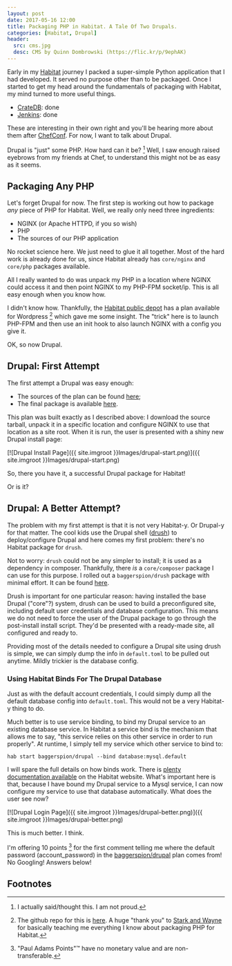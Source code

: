 ```yaml
---
layout: post
date: 2017-05-16 12:00
title: Packaging PHP in Habitat. A Tale Of Two Drupals.
categories: [Habitat, Drupal]
header:
  src: cms.jpg
  desc: CMS by Quinn Dombrowski (https://flic.kr/p/9ephAK)
---
```

Early in my [Habitat](https://habitat.sh) journey I packed a
super-simple Python application that I had developed. It served no
purpose other than to be packaged. Once I started to get my head
around the fundamentals of packaging with Habitat, my mind turned to
more useful things.

- [CrateDB](https://crate.io): done
- [Jenkins](https://jenkins.io): done

These are interesting in their own right and you'll be hearing more
about them after [ChefConf](https://chefconf.chef.io/2017/). For now,
I want to talk about Drupal.

Drupal is "just" some PHP. How hard can it be? [^1] Well, I
saw enough raised eyebrows from my friends at Chef, to understand this
might not be as easy as it seems.

## Packaging **Any** PHP

Let's forget Drupal for now. The first step is working out how to
package _any_ piece of PHP for Habitat. Well, we really only need
three ingredients:

- NGINX (or Apache HTTPD, if you so wish)
- PHP
- The sources of our PHP application

No rocket science here. We just need to glue it all together. Most of
the hard work is already done for us, since Habitat already has
`core/nginx` and `core/php` packages available.

All I really wanted to do was unpack my PHP in a location where NGINX
could access it and then point NGINX to my PHP-FPM socket/ip. This is
all easy enough when you know how.

I didn't know how. Thankfully, the [Habitat public
depot](https://app.habitat.sh) has a plan available for
Wordpress [^2] which gave me some insight. The "trick" here
is to launch PHP-FPM and then use an init hook to also launch NGINX
with a config you give it.

OK, so now Drupal.

## Drupal: First Attempt

The first attempt a Drupal was easy enough:

- The sources of the plan can be found [here](https://github.com/endocode/habitat-plans/tree/master/drupal);
- The final package is available [here](https://app.habitat.sh/#/pkgs/endocode/drupal/8.3.2/20170515200337).

This plan was built exactly as I described above: I download the
source tarball, unpack it in a specific location and configure NGINX
to use that location as a site root. When it is run, the user is
presented with a shiny new Drupal install page:

[![Drupal Install Page]({{ site.imgroot }}Images/drupal-start.png)]({{ site.imgroot }}Images/drupal-start.png)

So, there you have it, a successful Drupal package for Habitat!

Or is it?

## Drupal: A Better Attempt?

The problem with my first attempt is that it is not very Habitat-y. Or
Drupal-y for that matter. The cool kids use the Drupal shell
([drush](http://www.drush.org)) to deploy/configure Drupal and here
comes my first problem: there's no Habitat package for `drush`.

Not to worry: `drush` could not be any simpler to install; it is used
as a dependency in composer. Thankfully, there _is_ a `core/composer`
package I can use for this purpose. I rolled out a `baggerspion/drush`
package with minimal effort. It can be found [here](https://app.habitat.sh/#/pkgs/baggerspion/drush/8/20170515140815).

Drush is important for one particular reason: having installed the
base Drupal ("core"?) system, drush can be used to build a
preconfigured site, including default user credentials and database
configuration. This means we do not need to force the user of the
Drupal package to go through the post-install install script. They'd
be presented with a ready-made site, all configured and ready to.

Providing most of the details needed to configure a Drupal site using
drush is simple, we can simply dump the info in `default.toml` to be
pulled out anytime. Mildly trickier is the database config.

### Using Habitat Binds For The Drupal Database

Just as with the default account credentials, I could simply dump all
the default database config into `default.toml`. This would not be a
very Habitat-y thing to do.

Much better is to use service binding, to bind my Drupal service to an
existing database service. In Habitat a service bind is the mechanism
that allows me to say, "this service relies on this other service in
order to run properly". At runtime, I simply tell my service which
other service to bind to:

`hab start baggerspion/drupal --bind database:mysql.default`

I will spare the full details on how binds work. There is [plenty
documentation
available](https://www.habitat.sh/docs/run-packages-binding/) on the
Habitat website. What's important here is that, because I have bound
my Drupal service to a Mysql service, I can now configure my service
to use that database automatically. What does the user see now?

[![Drupal Login Page]({{ site.imgroot }}Images/drupal-better.png)]({{ site.imgroot }}Images/drupal-better.png)

This is much better. I think.

I'm offering 10 points [^3] for the first comment telling me where the
default password (account_password) in the
[baggerspion/drupal](https://app.habitat.sh/#/pkgs/baggerspion/drupal/8.3.2/20170516112409)
plan comes from! No Googling! Answers below!

## Footnotes
[^1]: I actually said/thought this. I am not proud.
[^2]: The github repo for this is [here](https://github.com/starkandwayne/habitat-plans/tree/master/wordpress). A huge "thank you" to [Stark and Wayne](https://www.starkandwayne.com/) for basically teaching me everything I know about packaging PHP for Habitat.
[^3]: "Paul Adams Points"&trade; have no monetary value and are non-transferable.